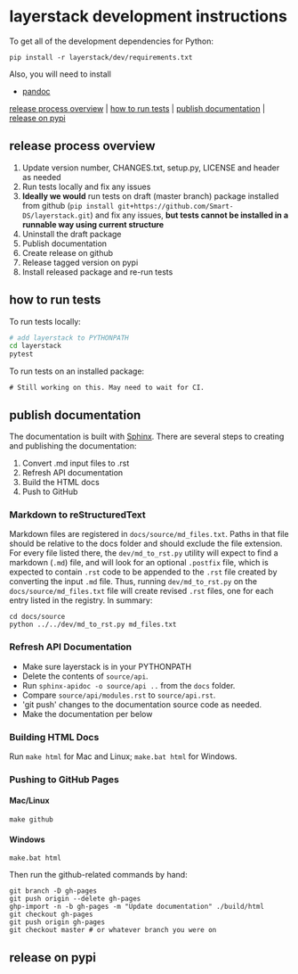 # layerstack development instructions

To get all of the development dependencies for Python:

```
pip install -r layerstack/dev/requirements.txt
```

Also, you will need to install

- [pandoc](https://pandoc.org/installing.html)

[release process overview](#release-process-overview) | [how to run tests](#how-to-run-tests) | [publish documentation](#publish-documentation) | [release on pypi](#release-on-pypi)

## release process overview

1. Update version number, CHANGES.txt, setup.py, LICENSE and header as needed
2. Run tests locally and fix any issues
3. **Ideally we would** run tests on draft (master branch) package installed from github (`pip install git+https://github.com/Smart-DS/layerstack.git`) and fix any issues, **but tests cannot be installed in a runnable way using current structure**
4. Uninstall the draft package
5. Publish documentation
6. Create release on github
7. Release tagged version on pypi
8. Install released package and re-run tests

## how to run tests

To run tests locally:

```bash
# add layerstack to PYTHONPATH
cd layerstack
pytest
```

To run tests on an installed package:

```
# Still working on this. May need to wait for CI.
```

## publish documentation

The documentation is built with [Sphinx](http://sphinx-doc.org/index.html). There are several steps to creating and publishing the documentation:

1. Convert .md input files to .rst
2. Refresh API documentation
3. Build the HTML docs
4. Push to GitHub

### Markdown to reStructuredText

Markdown files are registered in `docs/source/md_files.txt`. Paths in that file should be relative to the docs folder and should exclude the file extension. For every file listed there, the `dev/md_to_rst.py` utility will expect to find a markdown (`.md`) file, and will look for an optional `.postfix` file, which is expected to contain `.rst` code to be appended to the `.rst` file created by converting the input `.md` file. Thus, running `dev/md_to_rst.py` on the `docs/source/md_files.txt` file will create revised `.rst` files, one for each entry listed in the registry. In summary:

```
cd docs/source
python ../../dev/md_to_rst.py md_files.txt
```

### Refresh API Documentation

- Make sure layerstack is in your PYTHONPATH
- Delete the contents of `source/api`.
- Run `sphinx-apidoc -o source/api ..` from the `docs` folder.
- Compare `source/api/modules.rst` to `source/api.rst`.
- 'git push' changes to the documentation source code as needed.
- Make the documentation per below

### Building HTML Docs

Run `make html` for Mac and Linux; `make.bat html` for Windows.

### Pushing to GitHub Pages

#### Mac/Linux

```
make github
```

#### Windows

```
make.bat html
```

Then run the github-related commands by hand:

```
git branch -D gh-pages
git push origin --delete gh-pages
ghp-import -n -b gh-pages -m "Update documentation" ./build/html
git checkout gh-pages
git push origin gh-pages
git checkout master # or whatever branch you were on
```

## release on pypi
